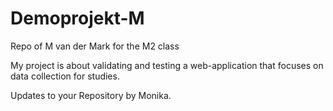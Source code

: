 # Demoprojekt-M

Repo of M van der Mark for the M2 class

My project is about validating and testing a web-application that focuses on data collection for studies.


Updates to your Repository by Monika.
